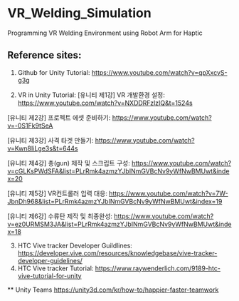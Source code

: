 # VR_Welding_Simulation
Programming VR Welding Environment using Robot Arm for Haptic





## Reference sites:

1. Github for Unity Tutorial: https://www.youtube.com/watch?v=qpXxcvS-g3g

2. VR in Unity Tutorial: 
  [유니티 제1강] VR 개발환경 설정: https://www.youtube.com/watch?v=NXDDRFzlzIQ&t=1524s
  
  [유니티 제2강] 프로젝트 에셋 준비하기: https://www.youtube.com/watch?v=-0S1Fk9tSeA
  
  [유니티 제3강] 사격 타겟 만들기: https://www.youtube.com/watch?v=Kwn8IiLge3s&t=644s
  
  [유니티 제4강] 총(gun) 제작 및 스크립트 구성: https://www.youtube.com/watch?v=cGLKsPWdSFA&list=PLrRmk4azmzYJbINmGVBcNv9yWfNwBMUwt&index=20
  
  [유니티 제5강] VR컨트롤러 입력 대응: https://www.youtube.com/watch?v=7W-JbnDh968&list=PLrRmk4azmzYJbINmGVBcNv9yWfNwBMUwt&index=19
  
  [유니티 제6강] 수류탄 제작 및 최종완성: https://www.youtube.com/watch?v=ez0URMSM3JA&list=PLrRmk4azmzYJbINmGVBcNv9yWfNwBMUwt&index=18
  
  
 3. HTC Vive tracker Developer Guildlines: https://developer.vive.com/resources/knowledgebase/vive-tracker-developer-guidelines/
 4. HTC Vive tracker Tutorial: https://www.raywenderlich.com/9189-htc-vive-tutorial-for-unity
  
  
  ** Unity Teams
  https://unity3d.com/kr/how-to/happier-faster-teamwork
  
